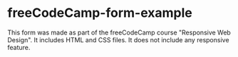 # freeCodeCamp-form-example
This form was made as part of the freeCodeCamp course "Responsive Web Design".
It includes HTML and CSS files. It does not include any responsive feature.

